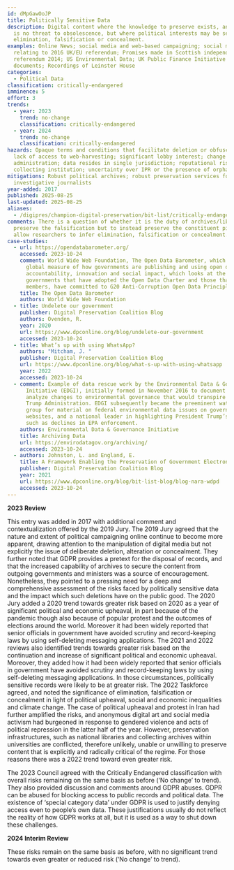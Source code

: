 ```yaml
---
id: dMpGawOoJP
title: Politically Sensitive Data
description: Digital content where the knowledge to preserve exists, and there
  is no threat to obsolescence, but where political interests may be served by
  elimination, falsification or concealment.
examples: Online News; social media and web-based campaigning; social media
  relating to 2016 UK/EU referendum; Promises made in Scottish independence
  referendum 2014; US Environmental Data; UK Public Finance Initiative (PFI)
  documents; Recordings of Leinster House
categories:
  - Political Data
classification: critically-endangered
imminence: 5
effort: 3
trends:
  - year: 2023
    trend: no-change
    classification: critically-endangered
  - year: 2024
    trend: no-change
    classification: critically-endangered
hazards: Opaque terms and conditions that facilitate deletion or obfuscation;
  lack of access to web-harvesting; significant lobby interest; change of
  administration; data resides in single jurisdiction; reputational risk to
  collecting institution; uncertainty over IPR or the presence of orphaned works
mitigations: Robust political archives; robust preservation services for
  investigative journalists
year-added: 2017
published: 2025-08-25
last-updated: 2025-08-25
aliases:
  - /digipres/champion-digital-preservation/bit-list/critically-endangered/bitlist-politically-sensitive-data
comments: There is a question of whether it is the duty of archives/libraries to
  preserve the falsification but to instead preserve the constituent pieces to
  allow researchers to infer elimination, falsification or concealment.
case-studies:
  - url: https://opendatabarometer.org/
    accessed: 2023-10-24
    comment: World Wide Web Foundation, The Open Data Barometer, which provides a
      global measure of how governments are publishing and using open data for
      accountability, innovation and social impact, which looks at the 30
      governments that have adopted the Open Data Charter and those that, as G20
      members, have committed to G20 Anti-Corruption Open Data Principles.
    title: The Open Data Barometer
    authors: World Wide Web Foundation
  - title: Undelete our government
    publisher: Digital Preservation Coalition Blog
    authors: Ovenden, R.
    year: 2020
    url: https://www.dpconline.org/blog/undelete-our-government
    accessed: 2023-10-24
  - title: What’s up with using WhatsApp?
    authors: "Mitcham, J. "
    publisher: Digital Preservation Coalition Blog
    url: https://www.dpconline.org/blog/what-s-up-with-using-whatsapp
    year: 2022
    accessed: 2023-10-24
  - comment: Example of data rescue work by the Environmental Data & Governance
      Initiative (EDGI), initially formed in November 2016 to document and
      analyze changes to environmental governance that would transpire under the
      Trump Administration. EDGI subsequently became the preeminent watchdog
      group for material on federal environmental data issues on government
      websites, and a national leader in highlighting President Trump’s impacts
      such as declines in EPA enforcement.
    authors: Environmental Data & Governance Initiative
    title: Archiving Data
    url: https://envirodatagov.org/archiving/
    accessed: 2023-10-24
  - authors: Johnston, L. and England, E.
    title: A Framework Enabling the Preservation of Government Electronic Records
    publisher: Digital Preservation Coalition Blog
    year: 2021
    url: https://www.dpconline.org/blog/bit-list-blog/blog-nara-wdpd
    accessed: 2023-10-24
---
```

**2023 Review**

This entry was added in 2017 with additional comment and contextualization offered by the 2019 Jury. The 2019 Jury agreed that the nature and extent of political campaigning online continue to become more apparent, drawing attention to the manipulation of digital media but not explicitly the issue of deliberate deletion, alteration or concealment. They further noted that GDPR provides a pretext for the disposal of records, and that the increased capability of archives to secure the content from outgoing governments and ministers was a source of encouragement. Nonetheless, they pointed to a pressing need for a deep and comprehensive assessment of the risks faced by politically sensitive data and the impact which such deletions have on the public good. The 2020 Jury added a 2020 trend towards greater risk based on 2020 as a year of significant political and economic upheaval, in part because of the pandemic though also because of popular protest and the outcomes of elections around the world. Moreover it had been widely reported that senior officials in government have avoided scrutiny and record-keeping laws by using self-deleting messaging applications. The 2021 and 2022 reviews also identified trends towards greater risk based on the continuation and increase of significant political and economic upheaval. Moreover, they added how it had been widely reported that senior officials in government have avoided scrutiny and record-keeping laws by using self-deleting messaging applications. In those circumstances, politically sensitive records were likely to be at greater risk. The 2022 Taskforce agreed, and noted the significance of elimination, falsification or concealment in light of political upheaval, social and economic inequalities and climate change. The case of political upheaval and protest in Iran had further amplified the risks, and anonymous digital art and social media activism had burgeoned in response to gendered violence and acts of political repression in the latter half of the year. However, preservation infrastructures, such as national libraries and collecting archives within universities are conflicted, therefore unlikely, unable or unwilling to preserve content that is explicitly and radically critical of the regime. For those reasons there was a 2022 trend toward even greater risk.

The 2023 Council agreed with the Critically Endangered classification with overall risks remaining on the same basis as before (‘No change’ to trend). They also provided discussion and comments around GDPR abuses. GDPR can be abused for blocking access to public records and political data. The existence of ‘special category data’ under GDPR is used to justify denying access even to people’s own data. These justifications usually do not reflect the reality of how GDPR works at all, but it is used as a way to shut down these challenges.

**2024 Interim Review**

These risks remain on the same basis as before, with no significant trend towards even greater or reduced risk (‘No change’ to trend).
